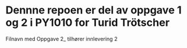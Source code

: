 # Dennne repoen er del av oppgave 1 og 2 i PY1010 for Turid Trötscher
Filnavn med Oppgave 2_ tilhører innlevering 2
